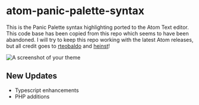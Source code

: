 # atom-panic-palette-syntax

This is the Panic Palette syntax highlighting ported to the Atom Text editor. This code base has been copied from this repo which seems to have been abandoned. I will try to keep this repo working with the latest Atom releases, but all credit goes to [rteobaldo](https://github.com/rteobaldo) and [heinst](https://github.com/heinst)!

![A screenshot of your theme](https://f.cloud.github.com/assets/69169/2289498/4c3cb0ec-a009-11e3-8dbd-077ee11741e5.gif)

## New Updates

- Typescript enhancements
- PHP additions
